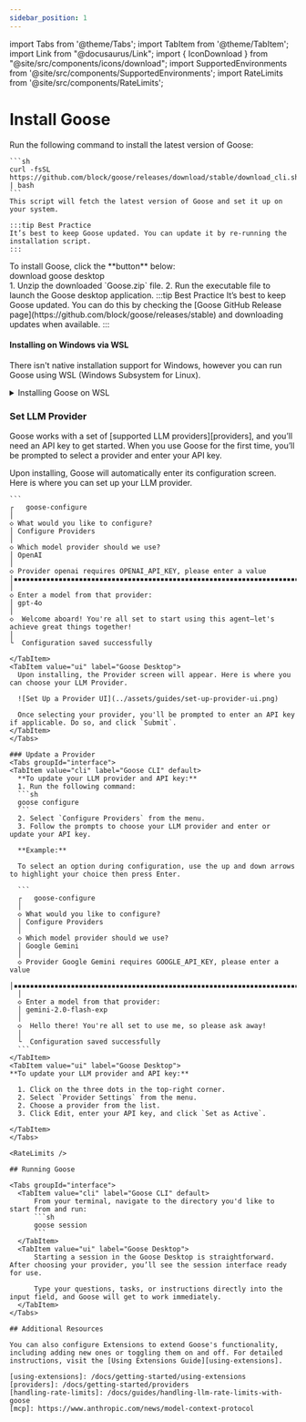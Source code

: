 ```yaml
---
sidebar_position: 1
---
```

import Tabs from '@theme/Tabs';
import TabItem from '@theme/TabItem';
import Link from "@docusaurus/Link";
import { IconDownload } from "@site/src/components/icons/download";
import SupportedEnvironments from '@site/src/components/SupportedEnvironments';
import RateLimits from '@site/src/components/RateLimits';


# Install Goose

<SupportedEnvironments />


<Tabs groupId="interface">
  <TabItem value="cli" label="Goose CLI" default>
    Run the following command to install the latest version of Goose: 

    ```sh
    curl -fsSL https://github.com/block/goose/releases/download/stable/download_cli.sh | bash
    ```
    This script will fetch the latest version of Goose and set it up on your system.
    
    :::tip Best Practice
    It’s best to keep Goose updated. You can update it by re-running the installation script.
    :::
  </TabItem>
  <TabItem value="ui" label="Goose Desktop">
    To install Goose, click the **button** below:
    <div className="pill-button">
      <Link
        className="button button--primary button--lg"
        to="https://github.com/block/goose/releases/download/stable/Goose.zip"
      >
        <IconDownload />
        download goose desktop
      </Link>
    </div>
    <div style={{ marginTop: '1rem' }}>  
      1. Unzip the downloaded `Goose.zip` file.
      2. Run the executable file to launch the Goose desktop application.
      :::tip Best Practice
      It’s best to keep Goose updated. You can do this by checking the [Goose GitHub Release page](https://github.com/block/goose/releases/stable) and downloading updates when available.
      :::
    </div>  
  </TabItem>
</Tabs>

#### Installing on Windows via WSL

There isn't native installation support for Windows, however you can run Goose using WSL (Windows Subsystem for Linux).

<details>

  <summary>Installing Goose on WSL</summary>

  #### Install WSL
  Open [PowerShell](https://learn.microsoft.com/en-us/powershell/scripting/install/installing-powershell-on-windows) as Administrator and install WSL and the default Ubuntu distribution:

  ```bash
  wsl --install
  ```

  Restart your computer if prompted.

  #### Update and install required packages
  Open the Ubuntu app from the start menu, complete the initial setup and update 

  ```bash
  sudo apt update && sudo apt upgrade -y
  ```

  #### Install Goose CLI
  Run the Goose installation script:
  ```bash
  curl -fsSL https://github.com/block/goose/releases/download/stable/download_cli.sh | bash
  ```
  :::tip
    If you encounter any issues on download, you might need to install `bzip2` to extract the downloaded file. 

    ```bash
    sudo apt update && sudo apt install bzip2 -y
    ```
  :::

  On initial run, you might encounter errors about keyrings when setting your API Keys. Set the needed environment variables manually, e.g:

  ```bash
  export GOOGLE_API_KEY=your_google_api_key
  ```

  To make the changes persist in WSL across sessions, add the goose path and export commands to your `.bashrc` or `.bash_profile` file so you can load it later.

  ```bash
  echo 'export PATH="$HOME/.local/bin:$PATH"' >> ~/.bashrc
  echo 'export GOOGLE_API_KEY=your_google_api_key' >> ~/.bashrc
  source ~/.bashrc

  ```

  #### Configure Goose
  Run `goose configure` to set up your LLM provider and model from the set environment variables. Choose to not store to keyring when prompted.


  ```bash
    ┌   goose-configure
    │
    ◇  Which model provider should we use?
    │  Google Gemini
    │
    ●  GOOGLE_API_KEY is set via environment variable
    │
    ◇  Would you like to save this value to your keyring?
    │  No
    │
    ◇  Enter a model from that provider:
    │  gemini-2.0-flash-exp
    │
    ◇  Hello! You're all set and ready to go with this agent, so please don't hesitate to ask me anything.

    │
    └  Configuration saved successfully

      Tip: Run 'goose configure' again to adjust your config or add extensions.
  ```

  Run `goose session` to start a session.
</details>


### Set LLM Provider
Goose works with a set of [supported LLM providers][providers], and you’ll need an API key to get started. When you use Goose for the first time, you’ll be prompted to select a provider and enter your API key.

<Tabs groupId="interface">
  <TabItem value="cli" label="Goose CLI" default>
    Upon installing, Goose will automatically enter its configuration screen. Here is where you can set up your LLM provider.

    ```
    ┌   goose-configure
    │
    ◇ What would you like to configure?
    │ Configure Providers
    │
    ◇ Which model provider should we use?
    │ OpenAI
    │
    ◇ Provider openai requires OPENAI_API_KEY, please enter a value
    │▪▪▪▪▪▪▪▪▪▪▪▪▪▪▪▪▪▪▪▪▪▪▪▪▪▪▪▪▪▪▪▪▪▪▪▪▪▪▪▪▪▪▪▪▪▪▪▪▪▪▪▪▪▪▪▪▪▪▪▪▪▪▪▪▪▪▪▪▪▪▪▪▪▪▪▪▪
    │    
    ◇ Enter a model from that provider:
    │ gpt-4o
    │
    ◇  Welcome aboard! You're all set to start using this agent—let's achieve great things together!
    │
    └  Configuration saved successfully
  ```
  </TabItem>
  <TabItem value="ui" label="Goose Desktop">
    Upon installing, the Provider screen will appear. Here is where you can choose your LLM Provider.

    ![Set Up a Provider UI](../assets/guides/set-up-provider-ui.png)

    Once selecting your provider, you'll be prompted to enter an API key if applicable. Do so, and click `Submit`.
  </TabItem>
</Tabs>

### Update a Provider
<Tabs groupId="interface">
  <TabItem value="cli" label="Goose CLI" default>
    **To update your LLM provider and API key:** 
    1. Run the following command: 
    ```sh
    goose configure
    ```
    2. Select `Configure Providers` from the menu.
    3. Follow the prompts to choose your LLM provider and enter or update your API key. 

    **Example:**

    To select an option during configuration, use the up and down arrows to highlight your choice then press Enter.

    ```
    ┌   goose-configure
    │
    ◇ What would you like to configure?
    │ Configure Providers
    │
    ◇ Which model provider should we use?
    │ Google Gemini
    │
    ◇ Provider Google Gemini requires GOOGLE_API_KEY, please enter a value
    │▪▪▪▪▪▪▪▪▪▪▪▪▪▪▪▪▪▪▪▪▪▪▪▪▪▪▪▪▪▪▪▪▪▪▪▪▪▪▪▪▪▪▪▪▪▪▪▪▪▪▪▪▪▪▪▪▪▪▪▪▪▪▪▪▪▪▪▪▪▪▪▪▪▪▪▪▪
    │    
    ◇ Enter a model from that provider:
    │ gemini-2.0-flash-exp
    │
    ◇  Hello there! You're all set to use me, so please ask away!
    │
    └  Configuration saved successfully
    ```
  </TabItem>
  <TabItem value="ui" label="Goose Desktop">
  **To update your LLM provider and API key:** 

    1. Click on the three dots in the top-right corner.
    2. Select `Provider Settings` from the menu.
    2. Choose a provider from the list.
    3. Click Edit, enter your API key, and click `Set as Active`.

  </TabItem>
</Tabs>

<RateLimits />

## Running Goose

<Tabs groupId="interface">
    <TabItem value="cli" label="Goose CLI" default>
        From your terminal, navigate to the directory you'd like to start from and run:
        ```sh
        goose session 
        ```
    </TabItem>
    <TabItem value="ui" label="Goose Desktop">
        Starting a session in the Goose Desktop is straightforward. After choosing your provider, you’ll see the session interface ready for use.
        
        Type your questions, tasks, or instructions directly into the input field, and Goose will get to work immediately. 
    </TabItem>
</Tabs>

## Additional Resources

You can also configure Extensions to extend Goose's functionality, including adding new ones or toggling them on and off. For detailed instructions, visit the [Using Extensions Guide][using-extensions].

[using-extensions]: /docs/getting-started/using-extensions
[providers]: /docs/getting-started/providers
[handling-rate-limits]: /docs/guides/handling-llm-rate-limits-with-goose
[mcp]: https://www.anthropic.com/news/model-context-protocol
